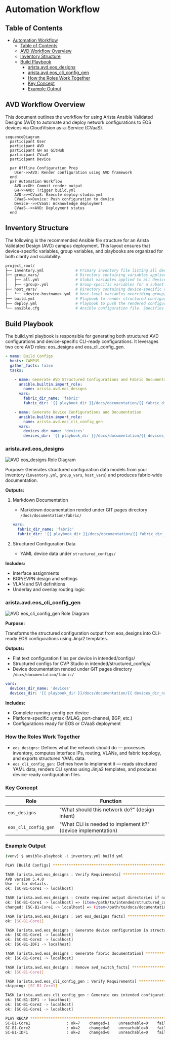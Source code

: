 # Automation Workflow

## Table of Contents

- [Automation Workflow](#automation-workflow)
  - [Table of Contents](#table-of-contents)
  - [AVD Workflow Overview](#avd-workflow-overview)
  - [Inventory Structure](#inventory-structure)
  - [Build Playbook](#build-playbook)
    - [arista.avd.eos\_designs](#aristaavdeos_designs)
    - [arista.avd.eos\_cli\_config\_gen](#aristaavdeos_cli_config_gen)
    - [How the Roles Work Together](#how-the-roles-work-together)
    - [Key Concept](#key-concept)
    - [Example Output](#example-output)

## AVD Workflow Overview

This document outlines the workflow for using Arista Ansible Validated Designs (AVD) to automate and deploy network configurations to EOS devices via CloudVision as-a-Service (CVaaS).

```mermaid
sequenceDiagram
  participant User
  participant AVD
  participant GH as GitHub
  participant CVaaS
  participant Device
  
  par Offline Configuration Prep
    User->>AVD: Render configuration using AVD framework
  end
  par Automation Workflow
    AVD->>GH: Commit render output
    GH->>AVD: Trigger build.yml
    AVD->>+CVaaS: Execute deploy-studio.yml
    CVaaS->>Device: Push configuration to device
    Device-->>CVaaS: Acknowledge deployment
    CVaaS-->>AVD: Deployment status
  end
```

## Inventory Structure

The following is the recommended Ansible file structure for an Arista Validated Design (AVD) campus deployment. This layout ensures that device-specific variables, group variables, and playbooks are organized for both clarity and scalability.

```bash
project_root/
├── inventory.yml              # Primary inventory file listing all devices and groups in the lab/fabric.
├── group_vars/                # Directory containing variables applied to device groups.
│   ├── all.yml                # Global variables applied to all devices, e.g., NTP, logging, common VLANs.
│   ├── <group>.yml            # Group-specific variables for a subset of devices (e.g., LEAF, SPINE).
├── host_vars/                 # Directory containing device-specific configuration variables.
│   └── <device-hostname>.yml  # Host-level variables overriding group/global defaults (e.g., loopback IP, mgmt interface).
├── build.yml                  # Playbook to render structured configurations from templates using inventory data.
├── deploy.yml                 # Playbook to push the rendered configurations to devices via CVaaS or directly via EOS API.
└── ansible.cfg                # Ansible configuration file. Specifies inventory location, connection settings, and AVD-specific options.
```

<!-- #TODO: Copy code for playbooks - Build -->
## Build Playbook

The build.yml playbook is responsible for generating both structured AVD configurations and device-specific CLI-ready configurations. It leverages two core AVD roles: eos_designs and eos_cli_config_gen.

```yaml
- name: Build Configs
  hosts: CAMPUS
  gather_facts: false
  tasks:

    - name: Generate AVD Structured Configurations and Fabric Documentation
      ansible.builtin.import_role:
        name: arista.avd.eos_designs
      vars:
        fabric_dir_name: 'fabric'
        fabric_dir: '{{ playbook_dir }}/docs/documentation/{{ fabric_dir_name }}'

    - name: Generate Device Configurations and Documentation
      ansible.builtin.import_role:
        name: arista.avd.eos_cli_config_gen
      vars:
        devices_dir_name: 'devices'
        devices_dir: '{{ playbook_dir }}/docs/documentation/{{ devices_dir_name }}'
```

### arista.avd.eos_designs

![AVD eos_designs Role Diagram](images/avd_eos_designs_role_diagram.png)

Purpose:
Generates structured configuration data models from your inventory (`inventory.yml`, `group_vars`, `host_vars`) and produces fabric-wide documentation.

**Outputs:**

1. Markdown Documentation

    - Markdown documentation rended under GIT pages directory `/docs/documentation/fabric/`

    ```yaml
    vars:
      fabric_dir_name: 'fabric'
      fabric_dir: '{{ playbook_dir }}/docs/documentation/{{ fabric_dir_name }}'
    ```

2. Structured Configuration Data

    - YAML device data under `structured_configs/`

**Includes:**

- Interface assignments
- BGP/EVPN design and settings
- VLAN and SVI definitions
- Underlay and overlay routing logic

### arista.avd.eos_cli_config_gen

![AVD eos_cli_config_gen Role Diagram](images/avd_eos_cli_config_gen_diagram.png)

**Purpose:**

Transforms the structured configuration output from eos_designs into CLI-ready EOS configurations using Jinja2 templates.

**Outputs:**

- Flat text configuration files per device in intended/configs/
- Structured configs for CVP Studio in intended/structured_configs/
- Device documentation rended under GIT pages directory `/docs/documentation/fabric/`

```yaml
vars:
  devices_dir_name: 'devices'
  devices_dir: '{{ playbook_dir }}/docs/documentation/{{ devices_dir_name }}'
```

**Includes:**

- Complete running-config per device
- Platform-specific syntax (MLAG, port-channel, BGP, etc.)
- Configurations ready for EOS or CVaaS deployment

### How the Roles Work Together

- `eos_designs:` Defines what the network should do — processes inventory, computes interface IPs, routing, VLANs, and fabric topology, and exports structured YAML data.
- `eos_cli_config_gen:` Defines how to implement it — reads structured YAML data, renders CLI syntax using Jinja2 templates, and produces device-ready configuration files.

### Key Concept

| **Role**             | **Function**                                                  |
| -------------------- | ------------------------------------------------------------- |
| `eos_designs`        | "What should this network do?" (design intent)                |
| `eos_cli_config_gen` | "What CLI is needed to implement it?" (device implementation) |

### Example Output

```bash
(venv) $ ansible-playbook -i inventory.yml build.yml 

PLAY [Build Configs] ************************************************************************************************

TASK [arista.avd.eos_designs : Verify Requirements] *********************************************************************************************************************
AVD version 5.4.0
Use -v for details.
ok: [SC-B1-Core1 -> localhost]

TASK [arista.avd.eos_designs : Create required output directories if not present] *********************************************************************************************************************
ok: [SC-B1-Core1 -> localhost] => (item=/path/to/intended/structured_configs)
changed: [SC-B1-Core1 -> localhost] => (item=/path/to/docs/documentation/fabric)

TASK [arista.avd.eos_designs : Set eos_designs facts] *********************************************************************************************************************
ok: [SC-B1-Core1]

TASK [arista.avd.eos_designs : Generate device configuration in structured format] *********************************************************************************************************************
ok: [SC-B1-Core1 -> localhost]
ok: [SC-B1-Core2 -> localhost]
ok: [SC-B1-IDF1 -> localhost]

TASK [arista.avd.eos_designs : Generate fabric documentation] *********************************************************************************************************************
ok: [SC-B1-Core1 -> localhost]

TASK [arista.avd.eos_designs : Remove avd_switch_facts] *********************************************************************************************************************
ok: [SC-B1-Core1]

TASK [arista.avd.eos_cli_config_gen : Verify Requirements] *********************************************************************************************************************
skipping: [SC-B1-Core1]

TASK [arista.avd.eos_cli_config_gen : Generate eos intended configuration and device documentation] *********************************************************************************************************************
ok: [SC-B1-IDF1 -> localhost]
ok: [SC-B1-Core2 -> localhost]
ok: [SC-B1-Core1 -> localhost]

PLAY RECAP **********************************************************************************************************
SC-B1-Core1                : ok=7    changed=1    unreachable=0    failed=0    skipped=1    rescued=0    ignored=0   
SC-B1-Core2                : ok=2    changed=0    unreachable=0    failed=0    skipped=0    rescued=0    ignored=0   
SC-B1-IDF1                 : ok=2    changed=0    unreachable=0    failed=0    skipped=0    rescued=0    ignored=0 
```

<!-- #TODO: Copy code for playbooks - Deploy -->

<!-- #TODO: Add CV - Studio Workspace Validation -->

<!-- #TODO: Add CV - change ticket provess -->

<!-- #TODO: Add CV - conclusion -->

<!-- #TODO: copy reference code -->
